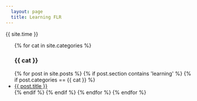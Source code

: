 ```yaml
---
  layout: page
  title: Learning FLR
---
```


{{ site.time }}

<ul>
	{% for cat in site.categories %}
    <h3>{{ cat }}</h3>
  {% for post in site.posts %}
		{% if post.section contains 'learning' %}
		{% if post.categories == {{ cat }} %}
    	<li>
	      <a href="{{ post.url }}">{{ post.title }}</a>
    	</li>
		{% endif %}
		{% endif %}
  {% endfor %}
	{% endfor %}
</ul>




